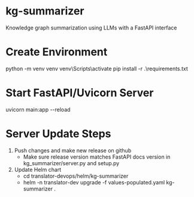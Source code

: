 # kg-summarizer
Knowledge graph summarization using LLMs with a FastAPI interface

# Create Environment
python -m venv venv
venv\Scripts\activate
pip install -r .\requirements.txt

# Start FastAPI/Uvicorn Server
uvicorn main:app --reload

# Server Update Steps
1) Push changes and make new release on github
    - Make sure release version matches FastAPI docs version in kg_summarizer/server.py and setup.py
2) Update Helm chart
    - cd translator-devops/helm/kg-summarizer
    - helm -n translator-dev upgrade -f values-populated.yaml kg-summarizer .
